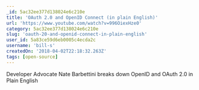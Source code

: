 ```yaml
---
_id: 5ac32ee377d138024e6c210e
title: 'OAuth 2.0 and OpenID Connect (in plain English)'
url: 'https://www.youtube.com/watch?v=996OiexHze0'
category: 5ac32ee377d138024e6c210e
slug: 'oauth-20-and-openid-connect-in-plain-english'
user_id: 5a83ce59d6eb0005c4ecda2c
username: 'bill-s'
createdOn: '2018-04-02T22:18:32.263Z'
tags: [open-source]
---
```


Developer Advocate Nate Barbettini breaks down OpenID and OAuth 2.0 in Plain English

